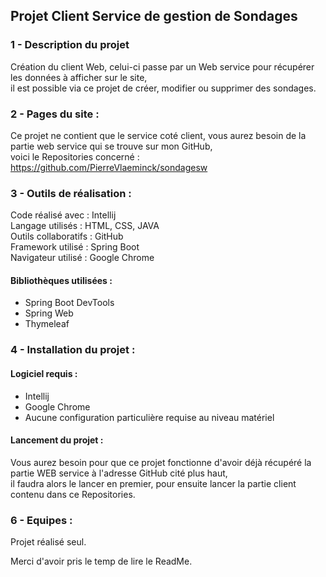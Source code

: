 ## Projet Client Service de gestion de Sondages

### 1 - Description du projet

Création du client Web, celui-ci passe par un Web service pour récupérer les données à afficher sur le site,  
il est possible via ce projet de créer, modifier ou supprimer des sondages.

### 2 - Pages du site :
Ce projet ne contient que le service coté client, vous aurez besoin de la partie web service qui se trouve sur mon GitHub,  
voici le Repositories concerné :
https://github.com/PierreVlaeminck/sondagesw


### 3 - Outils de réalisation :
Code réalisé avec : Intellij  
Langage utilisés : HTML, CSS, JAVA  
Outils collaboratifs : GitHub  
Framework utilisé : Spring Boot  
Navigateur utilisé : Google Chrome

#### Bibliothèques utilisées :
- Spring Boot DevTools
- Spring Web
- Thymeleaf

### 4 - Installation du projet :
 
#### Logiciel requis :  
- Intellij
- Google Chrome
- Aucune configuration particulière requise au niveau matériel

#### Lancement du projet :
Vous aurez besoin pour que ce projet fonctionne d'avoir déjà récupéré la partie WEB service à l'adresse GitHub cité plus haut,  
il faudra alors le lancer en premier, pour ensuite lancer la partie client contenu dans ce Repositories.

### 6 - Equipes :
Projet réalisé seul.

Merci d'avoir pris le temp de lire le ReadMe.